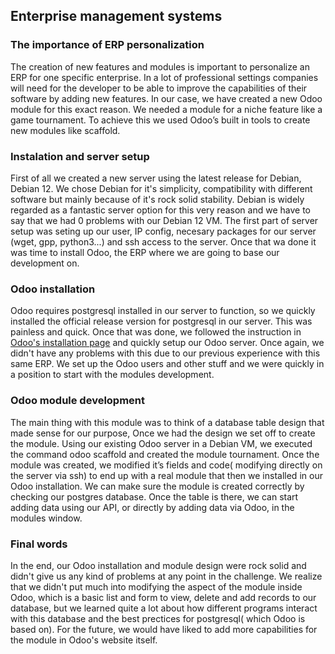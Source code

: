## Enterprise management systems
### The importance of ERP personalization

The creation of new features and modules is important to personalize an ERP for one specific enterprise. In a lot of professional settings companies will need for the developer to be able to improve the 
capabilities of their software by adding new features.
In our case, we have created a new Odoo module for this exact reason. We needed a module for a niche feature like a game tournament. To achieve this we used Odoo’s built in tools to create new modules 
like scaffold. 

### Instalation and server setup

First of all we created a new server using the latest release for Debian, Debian 12. We chose Debian for it's simplicity, compatibility with different software but mainly because of it's rock solid stability.
Debian is widely regarded as a fantastic server option for this very reason and we have to say that we had 0 problems with our Debian 12 VM. 
The first part of server setup was seting up our user, IP config, necesary packages for our server (wget, gpp, python3...) and ssh access to the server. Once that wa done it was time to install Odoo, 
the ERP where we are going to base our development on.

### Odoo installation

Odoo requires postgresql installed in our server to function, so we quickly installed the official release version for postgresql in our server. This was painless and quick. Once that was done,
we followed the instruction in [Odoo's installation page](https://www.odoo.com/documentation/16.0/administration/install.html) and quickly setup our Odoo server. Once again, we didn't have any 
problems with this due to our previous experience with this same ERP. We set up the Odoo users and other stuff and we were quickly in a position to start with the modules development.

### Odoo module development

The main thing with this module was to think of a database table design that made sense for our purpose, Once we had the design we set off to create the module.
Using our existing Odoo server in a Debian VM, we executed the command odoo scaffold <module name> <module location> 
and created the module tournament. Once the module was created, we modified it’s fields and code( modifying directly on the server via ssh) to end up with a real module that then we installed in our 
Odoo installation. We can make sure the module is created correctly by checking our postgres database. Once the table is there, we can start adding data using our API, or directly by adding data via Odoo, 
in the modules window.

### Final words
In the end, our Odoo installation and module design were rock solid and didn't give us any kind of problems at any point in the challenge. We realize that we didn't put much into modifying the 
aspect of the module inside Odoo, which is a basic list and form to view, delete and add records to our database, but we learned quite a lot about how different programs interact with this database and
the best prectices for postgresql( which Odoo is based on). For the future, we would have liked to add more capabilities for the module in Odoo's website itself. 
